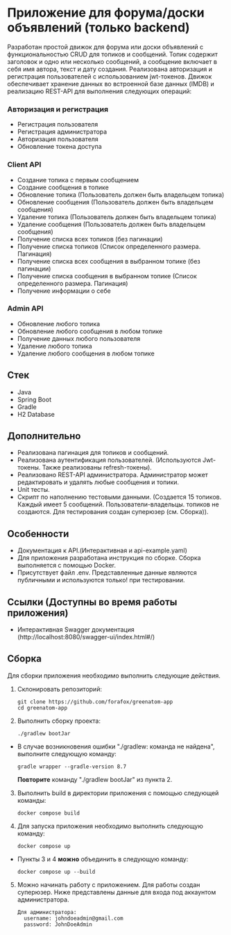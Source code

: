 # Приложение для форума/доски объявлений (только backend)

Разработан простой движок для форума или доски объявлений с функциональностью CRUD для топиков и сообщений. Топик
содержит заголовок и одно или несколько сообщений, а сообщение включает в себя имя автора, текст и дату создания.
Реализована авторизация и регистрация пользователей с использованием jwt-токенов.
Движок обеспечивает хранение данных во встроенной базе данных (IMDB) и реализацию REST-API для выполнения следующих
операций:

### Авторизация и регистрация

- Регистрация пользователя
- Регистрация администратора
- Авторизация пользователя
- Обновление токена доступа

### Client API

- Создание топика с первым сообщением
- Создание сообщения в топике
- Обновление топика (Пользователь должен быть владельцем топика)
- Обновление сообщения (Пользователь должен быть владельцем сообщения)
- Удаление топика (Пользователь должен быть владельцем топика)
- Удаление сообщения (Пользователь должен быть владельцем сообщения)
- Получение списка всех топиков (без пагинации)
- Получение списка топиков (Список определенного размера. Пагинация)
- Получение списка всех сообщения в выбранном топике (без пагинации)
- Получение списка сообщения в выбранном топике (Список определенного размера. Пагинация)
- Получение информации о себе

### Admin API

- Обновление любого топика
- Обновление любого сообщения в любом топике
- Получение данных любого пользователя
- Удаление любого топика
- Удаление любого сообщения в любом топике

## Стек

- Java
- Spring Boot
- Gradle
- H2 Database

## Дополнительно

- Реализована пагинация для топиков и сообщений.
- Реализована аутентификация пользователей. (Используются Jwt-токены. Также реализованы refresh-токены).
- Реализовано REST-API администратора. Администратор может редактировать и удалять любые сообщения и топики.
- Unit тесты.
- Скрипт по наполнению тестовыми данными. (Создается 15 топиков. Каждый имеет 5 сообщений. Пользователи-владельцы.
  топиков не создаются. Для тестирования создан суперюзер (см. Сборка)).

## Особенности

- Документация к API.(Интерактивная и api-example.yaml)
- Для приложения разработана инструкция по сборке. Сборка выполняется с помощью Docker.
- Присутствует файл .env. Представленные данные являются публичными и используются только! при тестировании.

## Ссылки (Доступны во время работы приложения)

- Интерактивная Swagger документация (http://localhost:8080/swagger-ui/index.html#/)

## Сборка

Для сборки приложения необходимо выполнить следующие действия.

1. Склонировать репозиторий:

   ```
   git clone https://github.com/forafox/greenatom-app
   cd greenatom-app
   ```
2. Выполнить сборку проекта:

   ```
   ./gradlew bootJar
   ```
- В случае возникновения ошибки "./gradlew: команда не найдена", выполните следующую команду:
   
    ```
   gradle wrapper --gradle-version 8.7 
   ```
  **Повторите** команду "./gradlew bootJar" из пункта 2.
  
3. Выполнить build в директории приложения с помощью следующей команды:

   ```
   docker compose build 
   ```

4. Для запуска приложения необходимо выполнить следующую команду:

   ```
   docker compose up
   ```

- Пункты 3 и 4 **можно** объединить в следующую команду:

    ```
    docker compose up --build
    ```
  
5. Можно начинать работу с приложением. Для работы создан суперюзер. Ниже представлены данные для входа под аккаунтом
   администратора.

   ```
   Для администратора:
     username: johndoeadmin@gmail.com
     password: JohnDoeAdmin
   ```
     